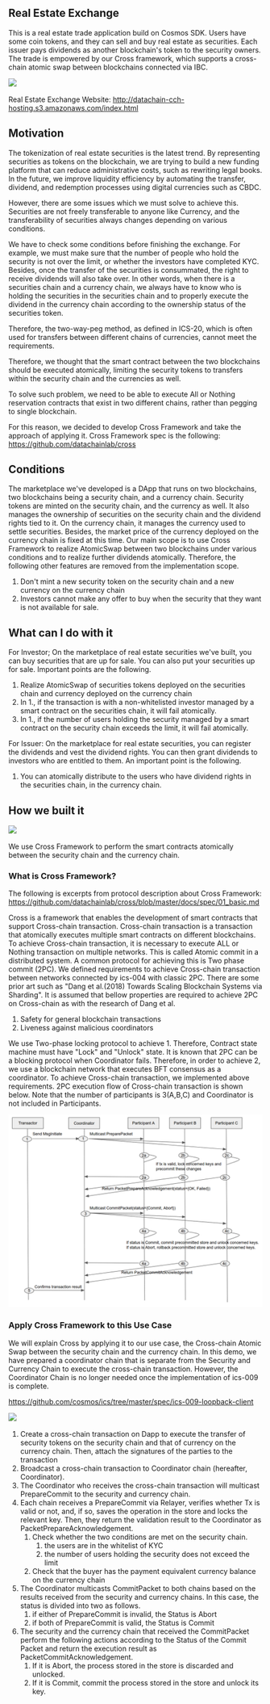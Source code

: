
Real Estate Exchange
---

This is a real estate trade application build on Cosmos SDK. Users have some coin tokens, and they can sell and buy real estate as securities. Each issuer pays dividends as another blockchain's token to the security owners.
The trade is empowered by our Cross framework, which supports a cross-chain atomic swap between blockchains connected via IBC.

[![](http://img.youtube.com/vi/9teHoCH492c/0.jpg)](http://www.youtube.com/watch?v=9teHoCH492c "Demonstration movie")

Real Estate Exchange Website: http://datachain-cch-hosting.s3.amazonaws.com/index.html

## Motivation

The tokenization of real estate securities is the latest trend. By representing securities as tokens on the blockchain, we are trying to build a new funding platform that can reduce administrative costs, such as rewriting legal books. In the future, we improve liquidity efficiency by automating the transfer, dividend, and redemption processes using digital currencies such as CBDC.

However, there are some issues which we must solve to achieve this. Securities are not freely transferable to anyone like Currency, and the transferability of securities always changes depending on various conditions.

We have to check some conditions before finishing the exchange.
For example, we must make sure that the number of people who hold the security is not over the limit, or whether the investors have completed KYC. Besides, once the transfer of the securities is consummated, the right to receive dividends will also take over. In other words, when there is a securities chain and a currency chain, we always have to know who is holding the securities in the securities chain and to properly execute the dividend in the currency chain according to the ownership status of the securities token.

Therefore, the two-way-peg method, as defined in ICS-20, which is often used for transfers between different chains of currencies, cannot meet the requirements.

Therefore, we thought that the smart contract between the two blockchains should be executed atomically, limiting the security tokens to transfers within the security chain and the currencies as well.

To solve such problem, we need to be able to execute All or Nothing reservation contracts that exist in two different chains, rather than pegging to single blockchain.

For this reason, we decided to develop Cross Framework and take the approach of applying it.
Cross Framework spec is the following: https://github.com/datachainlab/cross

## Conditions

The marketplace we've developed is a DApp that runs on two blockchains, two blockchains being a security chain, and a currency chain. Security tokens are minted on the security chain, and the currency as well.
It also manages the ownership of securities on the security chain and the dividend rights tied to it.
On the currency chain, it manages the currency used to settle securities.
Besides, the market price of the currency deployed on the currency chain is fixed at this time.
Our main scope is to use Cross Framework to realize AtomicSwap between two blockchains under various conditions and to realize further dividends atomically.
Therefore, the following other features are removed from the implementation scope.

1. Don't mint a new security token on the security chain and a new currency on the currency chain
2. Investors cannot make any offer to buy when the security that they want is not available for sale.


## What can I do with it

For Investor;
On the marketplace of real estate securities we've built, you can buy securities that are up for sale. You can also put your securities up for sale.
Important points are the following.


1. Realize AtomicSwap of securities tokens deployed on the securities chain and currency deployed on the currency chain
2. In 1., if the transaction is with a non-whitelisted investor managed by a smart contract on the securities chain, it will fail atomically. 
3. In 1., if the number of users holding the security managed by a smart contract on the security chain exceeds the limit, it will fail atomically.

For Issuer:
On the marketplace for real estate securities, you can register the dividends and vest the dividend rights. You can then grant dividends to investors who are entitled to them.
An important point is the following.


1. You can atomically distribute to the users who have dividend rights in the securities chain, in the currency chain.


## How we built it


![](https://paper-attachments.dropbox.com/s_0F6DCD9685A7E550C85AE36247CF7CA12491C4098A16C1FA21E01D92F5F393C2_1589170509476_pattern2.png)


We use Cross Framework to perform the smart contracts atomically between the security chain and the currency chain.

### What is Cross Framework?

The following is excerpts from protocol description about Cross Framework:
https://github.com/datachainlab/cross/blob/master/docs/spec/01_basic.md


Cross is a framework that enables the development of smart contracts that support Cross-chain transaction. Cross-chain transaction is a transaction that atomically executes multiple smart contracts on different blockchains.
To achieve Cross-chain transaction, it is necessary to execute ALL or Nothing transaction on multiple networks. This is called Atomic commit in a distributed system. A common protocol for achieving this is Two phase commit (2PC).
We defined requirements to achieve Cross-chain transaction between networks connected by ics-004 with classic 2PC. There are some prior art such as "Dang et al.(2018) Towards Scaling Blockchain Systems via Sharding". It is assumed that bellow properties are required to achieve 2PC on Cross-chain as with the research of Dang et al.

1. Safety for general blockchain transactions
2. Liveness against malicious coordinators

We use Two-phase locking protocol to achieve 1. Therefore, Contract state machine must have "Lock" and "Unlock" state.
It is known that 2PC can be a blocking protocol when Coordinator fails. Therefore, in order to achieve 2, we use a blockchain network that executes BFT consensus as a coordinator.
To achieve Cross-chain transaction, we implemented above requirements. 2PC execution flow of Cross-chain transaction is shown below. Note that the number of participants is 3(A,B,C) and Coordinator is not included in Participants.


![packet-flow.png](https://github.com/datachainlab/cross/blob/master/docs/images/packet-flow.png?raw=true)


### Apply Cross Framework to this Use Case

We will explain Cross by applying it to our use case, the Cross-chain Atomic Swap between the security chain and the currency chain.
In this demo, we have prepared a coordinator chain that is separate from the Security and Currency Chain to execute the cross-chain transaction. However, the Coordinator Chain is no longer needed once the implementation of ics-009 is complete.

https://github.com/cosmos/ics/tree/master/spec/ics-009-loopback-client

![](https://paper-attachments.dropbox.com/s_0F6DCD9685A7E550C85AE36247CF7CA12491C4098A16C1FA21E01D92F5F393C2_1589170870374_workflow.png)



1. Create a cross-chain transaction on Dapp to execute the transfer of security tokens on the security chain and that of currency on the currency chain. Then, attach the signatures of the parties to the transaction
2. Broadcast a cross-chain transaction to Coordinator chain (hereafter, Coordinator).
3. The Coordinator who receives the cross-chain transaction will multicast PrepareCommit to the security and currency chain.
4. Each chain receives a PrepareCommit via Relayer, verifies whether Tx is valid or not, and, if so, saves the operation in the store and locks the relevant key. Then, they return the validation result to the Coordinator as PacketPrepareAcknowledgement.
    1. Check whether the two conditions are met on the security chain.
        1. the users are in the whitelist of KYC
        2. the number of users holding the security does not exceed the limit
    2. Check that the buyer has the payment equivalent currency balance on the currency chain
5. The Coordinator multicasts CommitPacket to both chains based on the results received from the security and currency chains. In this case, the status is divided into two as follows.
    1. if either of PrepareCommit is invalid, the Status is Abort
    2. if both of PrepareCommit is valid, the Status is Commit
6. The security and the currency chain that received the CommitPacket perform the following actions according to the Status of the Commit Packet and return the execution result as PacketCommitAcknowledgement.
    1. If it is Abort, the process stored in the store is discarded and unlocked.
    2. If it is Commit, commit the process stored in the store and unlock its key.
